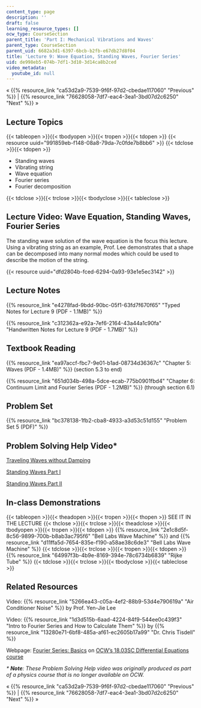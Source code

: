 ```yaml
---
content_type: page
description: ''
draft: false
learning_resource_types: []
ocw_type: CourseSection
parent_title: 'Part I: Mechanical Vibrations and Waves'
parent_type: CourseSection
parent_uid: 6682a3d1-6397-6bcb-b2fb-e67db27d8f04
title: 'Lecture 9: Wave Equation, Standing Waves, Fourier Series'
uid: de998eb5-074b-7df1-3d10-3d14ca8b2ced
video_metadata:
  youtube_id: null
---
```

« {{% resource_link "ca53d2a9-7539-9f6f-97d2-cbedae117060" "Previous" %}} | {{% resource_link "76628058-7df7-eac4-3ea1-3bd07d2c6250" "Next" %}} »

## Lecture Topics

{{< tableopen >}}{{< tbodyopen >}}{{< tropen >}}{{< tdopen >}}
{{< resource uuid="991859eb-f148-08a8-79da-7c0fde7b8bb6" >}}
{{< tdclose >}}{{< tdopen >}}

- Standing waves
- Vibrating string
- Wave equation
- Fourier series
- Fourier decomposition

{{< tdclose >}}{{< trclose >}}{{< tbodyclose >}}{{< tableclose >}}

## Lecture Video: Wave Equation, Standing Waves, Fourier Series

The standing wave solution of the wave equation is the focus this lecture. Using a vibrating string as an example, Prof. Lee demonstrates that a shape can be decomposed into many normal modes which could be used to describe the motion of the string.

{{< resource uuid="dfd2804b-fced-6294-0a93-93e1e5ec3142" >}}

## Lecture Notes

{{% resource_link "e4278fad-9bdd-90bc-05f1-63fd7f670f65" "Typed Notes for Lecture 9 (PDF - 1.1MB)" %}}

{{% resource_link "c312362a-e92a-7ef6-2164-43a44a1c90fa" "Handwritten Notes for Lecture 9 (PDF - 1.7MB)" %}}

## Textbook Reading

{{% resource_link "ea97accf-fbc7-9e01-b1ad-08734d36367c" "Chapter 5: Waves (PDF - 1.4MB)" %}} (section 5.3 to end)

{{% resource_link "651d034b-498a-5dce-ecab-775b0901fbd4" "Chapter 6: Continuum Limit and Fourier Series (PDF - 1.2MB)" %}} (through section 6.1)

## Problem Set

{{% resource_link "bc378138-1fb2-cba8-4933-a3d53c51d155" "Problem Set 5 (PDF)" %}}

## Problem Solving Help Video\*

[Traveling Waves without Damping](/courses/res-8-005-vibrations-and-waves-problem-solving-fall-2012/pages/problem-solving-videos/traveling-waves-without-damping-1)

[Standing Waves Part I](/courses/res-8-005-vibrations-and-waves-problem-solving-fall-2012/pages/problem-solving-videos/standing-waves-part-i-1)

[Standing Waves Part II](/courses/res-8-005-vibrations-and-waves-problem-solving-fall-2012/pages/problem-solving-videos/standing-waves-part-ii-1)

## In-class Demonstrations

{{< tableopen >}}{{< theadopen >}}{{< tropen >}}{{< thopen >}}
SEE IT IN THE LECTURE
{{< thclose >}}{{< trclose >}}{{< theadclose >}}{{< tbodyopen >}}{{< tropen >}}{{< tdopen >}}
{{% resource_link "2e1c8d5f-8c56-9899-700b-b8ab3ac795f6" "Bell Labs Wave Machine" %}} and {{% resource_link "d11ffa5d-7654-835e-f190-a58ae38c6de3" "Bell Labs Wave Machine" %}}
{{< tdclose >}}{{< trclose >}}{{< tropen >}}{{< tdopen >}}
{{% resource_link "64997f3b-4b9e-8169-394e-78c6734b6839" "Rijke Tube" %}}
{{< tdclose >}}{{< trclose >}}{{< tbodyclose >}}{{< tableclose >}}

## Related Resources

Video: {{% resource_link "5266ea43-c05a-4ef2-88b9-53d4e790619a" "Air Conditioner Noise" %}} by Prof. Yen-Jie Lee

Video: {{% resource_link "1d3d515b-6aad-4224-84f9-544ee0c439f3" "Intro to Fourier Series and How to Calculate Them" %}} by {{% resource_link "13280e71-6bf8-485a-af61-ec2605b17a99" "Dr. Chris Tisdell" %}}

Webpage: [Fourier Series: Basics](/courses/18-03sc-differential-equations-fall-2011/pages/unit-iii-fourier-series-and-laplace-transform/fourier-series-basics) on [OCW’s 18.03SC Differential Equations course](/courses/18-03sc-differential-equations-fall-2011)

*\* **Note**: These Problem Solving Help video was originally produced as part of a physics course that is no longer available on OCW.*

« {{% resource_link "ca53d2a9-7539-9f6f-97d2-cbedae117060" "Previous" %}} | {{% resource_link "76628058-7df7-eac4-3ea1-3bd07d2c6250" "Next" %}} »